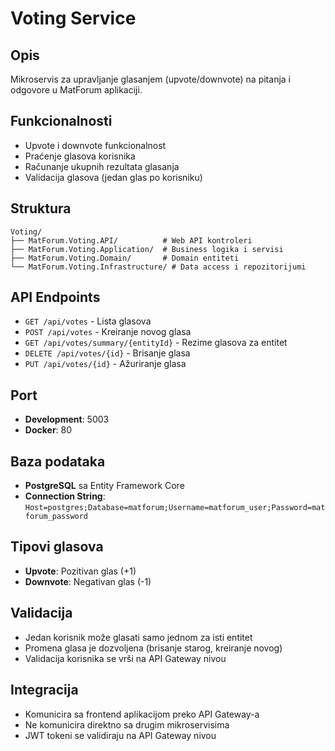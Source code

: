 # Voting Service

## Opis
Mikroservis za upravljanje glasanjem (upvote/downvote) na pitanja i odgovore u MatForum aplikaciji.

## Funkcionalnosti
- Upvote i downvote funkcionalnost
- Praćenje glasova korisnika
- Računanje ukupnih rezultata glasanja
- Validacija glasova (jedan glas po korisniku)

## Struktura
```
Voting/
├── MatForum.Voting.API/          # Web API kontroleri
├── MatForum.Voting.Application/  # Business logika i servisi
├── MatForum.Voting.Domain/       # Domain entiteti
└── MatForum.Voting.Infrastructure/ # Data access i repozitorijumi
```

## API Endpoints
- `GET /api/votes` - Lista glasova
- `POST /api/votes` - Kreiranje novog glasa
- `GET /api/votes/summary/{entityId}` - Rezime glasova za entitet
- `DELETE /api/votes/{id}` - Brisanje glasa
- `PUT /api/votes/{id}` - Ažuriranje glasa

## Port
- **Development**: 5003
- **Docker**: 80

## Baza podataka
- **PostgreSQL** sa Entity Framework Core
- **Connection String**: `Host=postgres;Database=matforum;Username=matforum_user;Password=matforum_password`

## Tipovi glasova
- **Upvote**: Pozitivan glas (+1)
- **Downvote**: Negativan glas (-1)

## Validacija
- Jedan korisnik može glasati samo jednom za isti entitet
- Promena glasa je dozvoljena (brisanje starog, kreiranje novog)
- Validacija korisnika se vrši na API Gateway nivou

## Integracija
- Komunicira sa frontend aplikacijom preko API Gateway-a
- Ne komunicira direktno sa drugim mikroservisima
- JWT tokeni se validiraju na API Gateway nivou